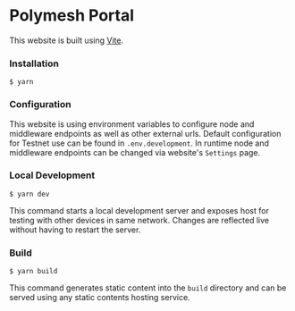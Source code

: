 # Polymesh Portal

This website is built using [Vite](https://vitejs.dev/).

### Installation

```
$ yarn
```

### Configuration

This website is using environment variables to configure node and middleware endpoints as well as other external urls. Default configuration for Testnet use can be found in `.env.development`. In runtime node and middleware endpoints can be changed via website's `Settings` page.  

### Local Development

```
$ yarn dev
```

This command starts a local development server and exposes host for testing with other devices in same network. Changes are reflected live without having to restart the server.

### Build

```
$ yarn build
```

This command generates static content into the `build` directory and can be served using any static contents hosting service.